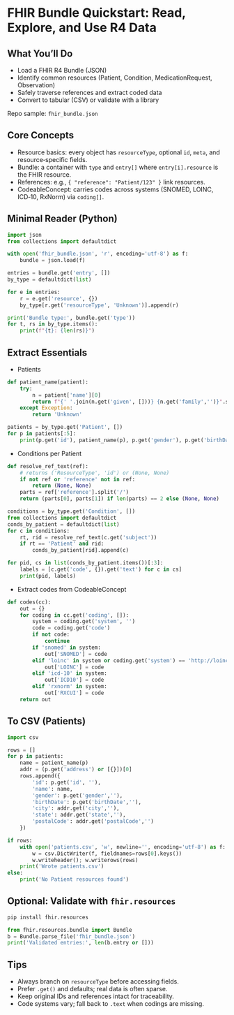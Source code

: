 # FHIR Bundle Quickstart: Read, Explore, and Use R4 Data

## What You’ll Do
- Load a FHIR R4 Bundle (JSON)
- Identify common resources (Patient, Condition, MedicationRequest, Observation)
- Safely traverse references and extract coded data
- Convert to tabular (CSV) or validate with a library

Repo sample: `fhir_bundle.json`

## Core Concepts
- Resource basics: every object has `resourceType`, optional `id`, `meta`, and resource‑specific fields.
- Bundle: a container with `type` and `entry[]` where `entry[i].resource` is the FHIR resource.
- References: e.g., `{ "reference": "Patient/123" }` link resources.
- CodeableConcept: carries codes across systems (SNOMED, LOINC, ICD‑10, RxNorm) via `coding[]`.

## Minimal Reader (Python)
```python
import json
from collections import defaultdict

with open('fhir_bundle.json', 'r', encoding='utf-8') as f:
    bundle = json.load(f)

entries = bundle.get('entry', [])
by_type = defaultdict(list)

for e in entries:
    r = e.get('resource', {})
    by_type[r.get('resourceType', 'Unknown')].append(r)

print('Bundle type:', bundle.get('type'))
for t, rs in by_type.items():
    print(f"{t}: {len(rs)}")
```

## Extract Essentials
- Patients
```python
def patient_name(patient):
    try:
        n = patient['name'][0]
        return f"{' '.join(n.get('given', []))} {n.get('family','')}".strip()
    except Exception:
        return 'Unknown'

patients = by_type.get('Patient', [])
for p in patients[:5]:
    print(p.get('id'), patient_name(p), p.get('gender'), p.get('birthDate'))
```

- Conditions per Patient
```python
def resolve_ref_text(ref):
    # returns ('ResourceType', 'id') or (None, None)
    if not ref or 'reference' not in ref:
        return (None, None)
    parts = ref['reference'].split('/')
    return (parts[0], parts[1]) if len(parts) == 2 else (None, None)

conditions = by_type.get('Condition', [])
from collections import defaultdict
conds_by_patient = defaultdict(list)
for c in conditions:
    rt, rid = resolve_ref_text(c.get('subject'))
    if rt == 'Patient' and rid:
        conds_by_patient[rid].append(c)

for pid, cs in list(conds_by_patient.items())[:3]:
    labels = [c.get('code', {}).get('text') for c in cs]
    print(pid, labels)
```

- Extract codes from CodeableConcept
```python
def codes(cc):
    out = {}
    for coding in cc.get('coding', []):
        system = coding.get('system', '')
        code = coding.get('code')
        if not code:
            continue
        if 'snomed' in system:
            out['SNOMED'] = code
        elif 'loinc' in system or coding.get('system') == 'http://loinc.org':
            out['LOINC'] = code
        elif 'icd-10' in system:
            out['ICD10'] = code
        elif 'rxnorm' in system:
            out['RXCUI'] = code
    return out
```

## To CSV (Patients)
```python
import csv

rows = []
for p in patients:
    name = patient_name(p)
    addr = (p.get('address') or [{}])[0]
    rows.append({
        'id': p.get('id', ''),
        'name': name,
        'gender': p.get('gender',''),
        'birthDate': p.get('birthDate',''),
        'city': addr.get('city',''),
        'state': addr.get('state',''),
        'postalCode': addr.get('postalCode','')
    })

if rows:
    with open('patients.csv', 'w', newline='', encoding='utf-8') as f:
        w = csv.DictWriter(f, fieldnames=rows[0].keys())
        w.writeheader(); w.writerows(rows)
    print('Wrote patients.csv')
else:
    print('No Patient resources found')
```

## Optional: Validate with `fhir.resources`
```bash
pip install fhir.resources
```
```python
from fhir.resources.bundle import Bundle
b = Bundle.parse_file('fhir_bundle.json')
print('Validated entries:', len(b.entry or []))
```

## Tips
- Always branch on `resourceType` before accessing fields.
- Prefer `.get()` and defaults; real data is often sparse.
- Keep original IDs and references intact for traceability.
- Code systems vary; fall back to `.text` when codings are missing.

